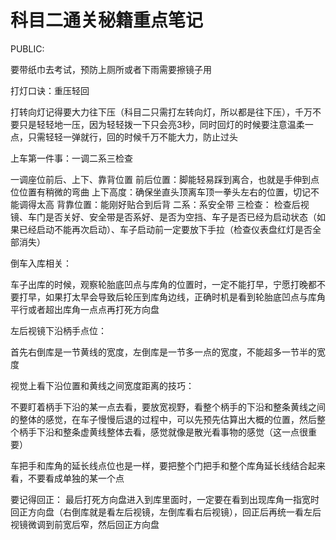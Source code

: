# 科目二通关秘籍重点笔记

PUBLIC:

要带纸巾去考试，预防上厕所或者下雨需要擦镜子用

打灯口诀：重压轻回

打转向灯记得要大力往下压（科目二只需打左转向灯，所以都是往下压），千万不要只是轻轻地一压，因为轻轻拨一下只会亮3秒，同时回灯的时候要注意温柔一点，只需轻轻一弹就行，回的时候千万不能大力，防止过头


上车第一件事：一调二系三检查

一调座位前后、上下、靠背位置
  前后位置：脚能轻易踩到离合，也就是手伸到点位位置有稍微的弯曲
   上下高度：确保坐直头顶离车顶一拳头左右的位置，切记不能调得太高
   背靠位置：能刚好贴合到后背
  二系：系安全带
  三检查：
  检查后视镜、车门是否关好、安全带是否系好、是否为空挡、车子是否已经为启动状态（如果已经启动不能再次启动）、车子启动前一定要放下手拉（检查仪表盘红灯是否全部消失）

倒车入库相关：

车子出库的时候，观察轮胎底凹点与库角的位置时，一定不能打早，宁愿打晚都不要打早，如果打太早会导致后轮压到库角边线，正确时机是看到轮胎底凹点与库角平行或者超出库角一点点再打死方向盘

左后视镜下沿柄手点位：

首先右倒库是一节黄线的宽度，左倒库是一节多一点的宽度，不能超多一节半的宽度

视觉上看下沿位置和黄线之间宽度距离的技巧：

不要盯着柄手下沿的某一点去看，要放宽视野，看整个柄手的下沿和整条黄线之间的整体的感觉，在车子慢慢后退的过程中，可以先预先估算出大概的位置，然后整个柄手下沿和整条虚黄线整体去看，感觉就像是散光看事物的感觉（这一点很重要）

车把手和库角的延长线点位也是一样，要把整个门把手和整个库角延长线结合起来看，不要看成单独的某一个点

要记得回正：
最后打死方向盘进入到库里面时，一定要在看到出现库角一指宽时回正方向盘（右倒库就是看左后视镜，左倒库看右后视镜），回正后再统一看左后视镜微调到前宽后窄，然后回正方向盘

